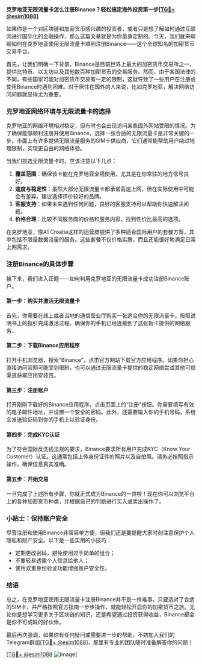 **克罗地亚无限流量卡怎么注册Binance？轻松搞定海外投资第一步[[TG💪+ @esim1088](https://t.me/s/esim1088)]**

如果你是一个对区块链和加密货币感兴趣的投资者，或者只是想了解如何通过互联网进行国际化的金融操作，那么这篇文章就是为你量身定制的。今天，我们就来聊聊如何在克罗地亚使用无限流量卡顺利注册Binance——这个全球知名的加密货币交易平台。

首先，让我们明确一下背景。Binance是目前世界上最大的加密货币交易所之一，提供比特币、以太坊以及其他数百种加密货币的交易服务。然而，由于各国法律的不同，有些国家可能对加密货币交易有一定的限制，这就导致了一些用户在注册或使用Binance时遇到困难。对于居住在国外的人来说，比如克罗地亚，解决网络访问问题就显得尤为重要。

### 克罗地亚网络环境与无限流量卡的选择

克罗地亚的网络环境相对稳定，但有时也会出现访问某些国外网站受限的情况。为了确保能够顺利注册并使用Binance，选择一张合适的无限流量卡是非常关键的一步。市面上有许多提供无限流量服务的SIM卡供应商，它们通常能帮助用户绕过地理限制，实现更自由的网络体验。

当我们挑选无限流量卡时，应该注意以下几点：

1. **覆盖范围**：确保该卡能在克罗地亚全境使用，尤其是在你常驻的地方信号良好。
2. **速度与稳定性**：虽然大部分无限流量卡都承诺高速上网，但在实际使用中可能会有差异。建议选择评价较好的品牌。
3. **客服支持**：如果未来遇到任何问题，良好的客服支持可以帮助你快速解决问题。
4. **价格合理**：比较不同服务商的价格和服务内容，找到性价比最高的选项。

在克罗地亚，像A1 Croatia这样的运营商提供了多种适合国际用户的套餐方案，其中包括不限量数据流量的服务。这些套餐不仅价格实惠，而且还能很好地满足日常上网需求。

### 注册Binance的具体步骤

接下来，我们进入正题——如何利用克罗地亚的无限流量卡成功注册Binance账户。

#### 第一步：购买并激活无限流量卡
首先，你需要在线上或者当地的通信营业厅购买一张适合你的无限流量卡。按照说明书上的指引完成激活过程，确保你的手机已经连接到了这张新卡提供的网络服务。

#### 第二步：下载Binance应用程序
打开手机浏览器，搜索“Binance”，点击官方网站下载官方应用程序。如果你担心直接访问官网可能受到限制，也可以通过无限流量卡提供的稳定网络尝试其他可信渠道获取应用安装包。

#### 第三步：注册账户
打开刚刚下载好的Binance应用程序，点击页面上的“注册”按钮。你需要填写有效的电子邮件地址，并设置一个安全的密码。此外，还需要输入你的手机号码，系统会发送验证码到你的手机上以验证身份。

#### 第四步：完成KYC认证
为了符合国际反洗钱法规的要求，Binance要求所有用户完成KYC（Know Your Customer）认证。这通常包括上传身份证件的照片以及自拍照。请务必按照指示操作，确保信息真实准确。

#### 第五步：开始交易
一旦完成了上述所有步骤，你就正式成为Binance的一员啦！现在你可以浏览平台上的各种加密货币种类，并根据自己的判断进行买入或卖出操作了。

### 小贴士：保持账户安全

尽管注册和使用Binance非常简单方便，但我们还是要提醒大家时刻注意保护个人隐私和财产安全。以下是一些实用的小技巧：

- 定期更改密码，避免使用过于简单的组合；
- 不要轻易透露个人信息给他人；
- 使用双重身份验证功能增强账户安全性。

### 结语

总之，在克罗地亚使用无限流量卡注册Binance并不是一件难事。只要选对了合适的SIM卡，并严格按照官方指南一步步操作，就能轻松开启你的加密货币之旅。无论你是想学习更多关于区块链的知识，还是希望通过投资获得收益，Binance都会是你不可或缺的好伙伴。

最后再次强调，如果你有任何疑问或需要进一步的帮助，不妨加入我们的Telegram群组[[TG💪+ @esim1088](https://t.me/s/esim1088)]，那里有专业的团队随时准备解答你的问题！

[[TG💪+ @esim1088](https://t.me/s/esim1088) ![Image](https://i.postimg.cc/4NQfJmqS/Snipaste-2025-05-13-00-14-12.png)]